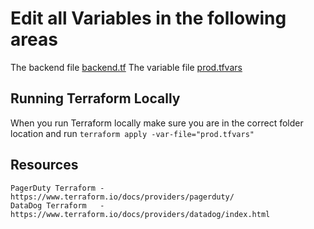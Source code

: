 # Edit all Variables in the following areas
The backend file [backend.tf](backend.tf)
The variable file [prod.tfvars](prod.tvars)

## Running Terraform Locally
When you run Terraform locally make sure you are in the correct folder location and run
```terraform apply -var-file="prod.tfvars"```

## Resources
    PagerDuty Terraform - https://www.terraform.io/docs/providers/pagerduty/
    DataDog Terraform   - https://www.terraform.io/docs/providers/datadog/index.html